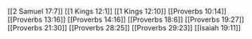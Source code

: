 [[2 Samuel 17:7]]
[[1 Kings 12:1]]
[[1 Kings 12:10]]
[[Proverbs 10:14]]
[[Proverbs 13:16]]
[[Proverbs 14:16]]
[[Proverbs 18:6]]
[[Proverbs 19:27]]
[[Proverbs 21:30]]
[[Proverbs 28:25]]
[[Proverbs 29:23]]
[[Isaiah 19:11]]
